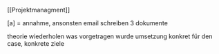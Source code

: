 [[Projektmanagment]]

[a] = annahme, ansonsten email schreiben
3 dokumente

theorie wiederholen was vorgetragen wurde
umsetzung konkret für den case, konkrete ziele 